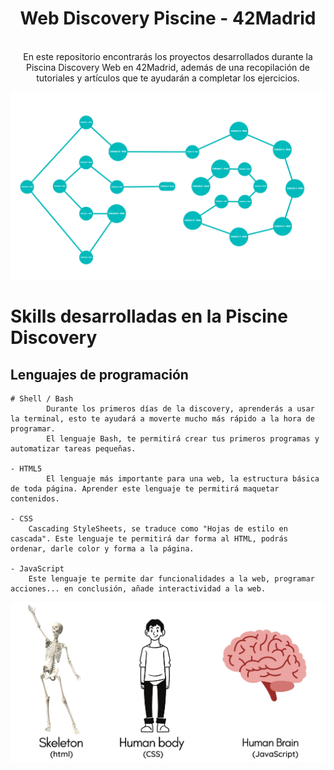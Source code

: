 <h1 align="center"> Web Discovery Piscine - 42Madrid </h1>

<br/>
<div align="center">
    En este repositorio encontrarás los proyectos desarrollados durante la Piscina Discovery Web en <a, href="https://www.42madrid.com/">42Madrid</a>, además de una recopilación de tutoriales y artículos que te ayudarán a completar los ejercicios.
</div>



![42 Holygraph](img/holygraph.png)

<!--FOTO 42 CEREBRO-->

# Skills desarrolladas en la Piscine Discovery

## Lenguajes de programación

	# Shell / Bash
			Durante los primeros días de la discovery, aprenderás a usar la terminal, esto te ayudará a moverte mucho más rápido a la hora de programar. 
			El lenguaje Bash, te permitirá crear tus primeros programas y automatizar tareas pequeñas.

	- HTML5
			El lenguaje más importante para una web, la estructura básica de toda página. Aprender este lenguaje te permitirá maquetar contenidos.

	- CSS
		Cascading StyleSheets, se traduce como "Hojas de estilo en cascada". Este lenguaje te permitirá dar forma al HTML, podrás ordenar, darle color y forma a la página.

	- JavaScript
		Este lenguaje te permite dar funcionalidades a la web, programar acciones... en conclusión, añade interactividad a la web.
		

![Diferencias](img/differences.png)
